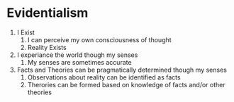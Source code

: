 # Evidentialism

1. I Exist
    1. I can perceive my own consciousness of thought
    2. Reality Exists
2. I experiance the world though my senses
    1. My senses are sometimes accurate
3. Facts and Theories can be pragmatically determined though my senses
    1. Observations about reality can be identified as facts
    2. Therories can be formed based on knowledge of facts and/or other theories

